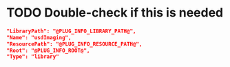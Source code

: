 # TODO Double-check if this is needed

```json
"LibraryPath": "@PLUG_INFO_LIBRARY_PATH@",
"Name": "usdImaging",
"ResourcePath": "@PLUG_INFO_RESOURCE_PATH@",
"Root": "@PLUG_INFO_ROOT@",
"Type": "library"
```
